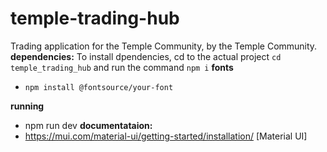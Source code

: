 # temple-trading-hub
Trading application for the Temple Community, by the Temple Community.
**dependencies:**
To install dpendencies, cd to the actual project `cd temple_trading_hub` and run the command `npm i`
**fonts**   
- `npm install @fontsource/your-font`

**running**
-   npm run dev
**documentataion:**
- https://mui.com/material-ui/getting-started/installation/ [Material UI]
